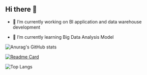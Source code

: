 ## Hi there 👋
- 🔭 I’m currently working on BI application and data warehouse development

- 🌱 I’m currently learning Big Data Analysis Model

![Anurag's GitHub stats](https://github-readme-stats.vercel.app/api?username=cjj2010&show_icons=true&theme=default)

[![Readme Card](https://github-readme-stats.vercel.app/api/pin/?username=cjj2010&repo=doris&theme=default)](https://github.com/apache/doris)

![Top Langs](https://github-readme-stats.vercel.app/api/top-langs/?username=cjj2010&layout=compact&theme=default)
<!--
**cjj2010/cjj2010** is a ✨ _special_ ✨ repository because its `README.md` (this file) appears on your GitHub profile.

Here are some ideas to get you started:

- 🔭 I’m currently working on ...
- 🌱 I’m currently learning ...
- 👯 I’m looking to collaborate on ...
- 🤔 I’m looking for help with ...
- 💬 Ask me about ...
- 📫 How to reach me: ...
- 😄 Pronouns: ...
- ⚡ Fun fact: ...
-->
